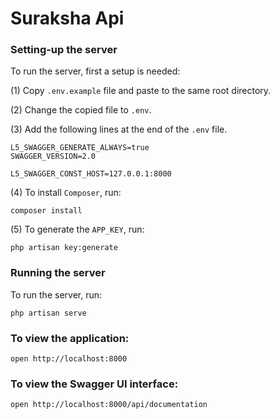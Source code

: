 # Suraksha Api


### Setting-up the server
To run the server, first a setup is needed:

(1) Copy `.env.example` file and paste to the same root directory.

(2) Change the copied file to `.env`.

(3) Add the following lines at the end of the `.env` file.

```
L5_SWAGGER_GENERATE_ALWAYS=true
SWAGGER_VERSION=2.0

L5_SWAGGER_CONST_HOST=127.0.0.1:8000
```

(4) To install `Composer`, run:

```
composer install
```

(5) To generate the `APP_KEY`, run:

```
php artisan key:generate
```

### Running the server
To run the server, run:

```
php artisan serve
```

### To view the application:

```
open http://localhost:8000
```

### To view the Swagger UI interface:

```
open http://localhost:8000/api/documentation
```